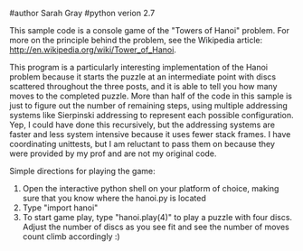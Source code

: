 #author Sarah Gray
#python verion 2.7


This sample code is a console game of the "Towers of Hanoi" problem. For more on the principle behind the problem, see the Wikipedia article: http://en.wikipedia.org/wiki/Tower_of_Hanoi.

This program is a particularly interesting implementation of the Hanoi problem because it starts the puzzle at an intermediate point with discs scattered throughout the three posts, and it is able to tell you how many moves to the completed puzzle. More than half of the code in this sample is just to figure out the number of remaining steps, using multiple addressing systems like Sierpinski addressing to represent each possible configuration. Yep, I could have done this recursively, but the addressing systems are faster and less system intensive because it uses fewer stack frames. I have coordinating unittests, but I am reluctant to pass them on because they were provided by my prof and are not my original code.

Simple directions for playing the game:

1. Open the interactive python shell on your platform of choice, making sure that you know where the hanoi.py is located
2. Type  "import hanoi"
3. To start game play, type "hanoi.play(4)" to play a puzzle with four discs. Adjust the number of discs as you see fit and see the number of moves count climb accordingly :)
